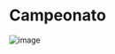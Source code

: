 # Campeonato
![image](https://github.com/user-attachments/assets/f8c08dca-dd44-47e4-a954-19947e26ac07)

